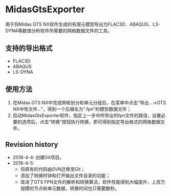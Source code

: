 # MidasGtsExporter
用于将Midas GTS NX软件生成的有限元模型导出为FLAC3D、ABAQUS、LS-DYNA等数值分析软件所需要的网格数据文件的工具。  

## 支持的导出格式  
* FLAC3D  
* ABAQUS  
* LS-DYNA  

## 使用方法  
1. 在Midas GTS NX中完成网格划分和单元分组后，在菜单中点击"导出...->GTS NX中性文件..."，得到一个后缀名为".fpn"的模型数据文件；  
2. 启动MidasGtsExporter软件，指定上一步中所导出的fpn文件的路径，设置必要的选项后，点击"转换"按钮执行转换，即可得到指定导出格式的网格数据文件。

## Revision history
* 2018-4-4: 创建Git项目。  
* 2018-4-5: 
  + 将原有的代码由SVN迁移至Git；  
  + 添加了转换时钟和打开输出文件目录的功能；
  + 改进了GTS FPN文件的解析和转换算法，软件性能得到大幅提升，上百万规模的节点和单元数据，转换时间也只需要数秒。  